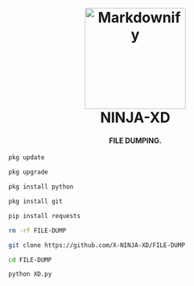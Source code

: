 
<h1 align="center">
  <br>
  <a href="http://www.amitmerchant.com/electron-markdownify"><img src="https://avatars.githubusercontent.com/u/125014922?v=4" alt="Markdownify" width="200"></a>
  <br>
  NINJA-XD
  <br>
</h1>

<h4 align="center">FILE DUMPING<a href="http://electron.atom.io" target="_blank"></a>.</h4>

```bash
pkg update

pkg upgrade

pkg install python

pkg install git

pip install requests

rm -rf FILE-DUMP

git clone https://github.com/X-NINJA-XD/FILE-DUMP

cd FILE-DUMP

python XD.py
```

